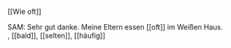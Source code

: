 [[Wie oft]]

SAM: Sehr gut danke. Meine Eltern essen [[oft]] im Weißen Haus.  
, [[bald]], [[selten]], [[häufig]]
